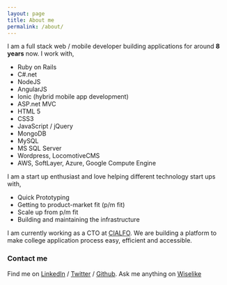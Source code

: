```yaml
---
layout: page
title: About me
permalink: /about/
---
```


I am a full stack web / mobile developer building applications for around **8 years** now. I work with,

* Ruby on Rails
* C#.net
* NodeJS
* AngularJS
* Ionic (hybrid mobile app development)
* ASP.net MVC
* HTML 5
* CSS3
* JavaScript / jQuery
* MongoDB
* MySQL
* MS SQL Server
* Wordpress, LocomotiveCMS
* AWS, SoftLayer, Azure, Google Compute Engine

I am a start up enthusiast and love helping different technology start ups with,

* Quick Prototyping
* Getting to product-market fit (p/m fit)
* Scale up from p/m fit
* Building and maintaining the infrastructure

I am currently working as a CTO at <a href="http://cialfogroup.com" target="_blank">CIALFO</a>. We are building a platform to make college application process easy, efficient and accessible.

### Contact me

Find me on  [LinkedIn][linkedIn] / [Twitter][Twitter] / [Github][github]. Ask me anything on [Wiselike][wiselike]

[linkedIn]: https://sg.linkedin.com/in/tahernd
[github]: https://github.com/taher435
[twitter]: https://twitter.com/taher435
[wiselike]: https://wiselike.com/taher-dhilawala
